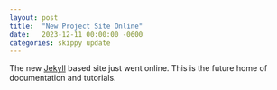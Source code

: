```yaml
---
layout: post
title:  "New Project Site Online"
date:   2023-12-11 00:00:00 -0600
categories: skippy update
---
```


The new [Jekyll](https://github.com/jekyll) based site just went online. This is the future home of documentation and
tutorials.